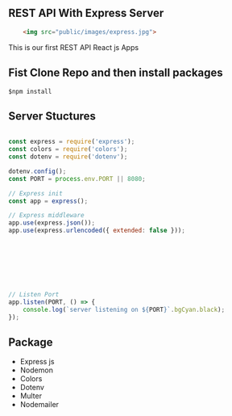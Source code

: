 ## REST API With Express Server
```html
    <img src="public/images/express.jpg">

```
This is our first REST API  React js Apps

## Fist Clone Repo and then install packages

```consol
$npm install
```

## Server Stuctures

```js

const express = require('express');
const colors = require('colors');
const dotenv = require('dotenv');

dotenv.config();
const PORT = process.env.PORT || 8080;

// Express init
const app = express();

// Express middleware
app.use(express.json());
app.use(express.urlencoded({ extended: false }));








// Listen Port
app.listen(PORT, () => {
    console.log(`server listening on ${PORT}`.bgCyan.black);
});

```

## Package

* Express js
* Nodemon
* Colors
* Dotenv
* Multer
* Nodemailer